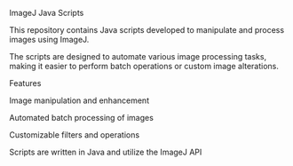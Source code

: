 ImageJ Java Scripts

This repository contains Java scripts developed to manipulate and process images using ImageJ. 

The scripts are designed to automate various image processing tasks, making it easier to perform batch operations or custom image alterations.


Features

Image manipulation and enhancement

Automated batch processing of images

Customizable filters and operations

Scripts are written in Java and utilize the ImageJ API

